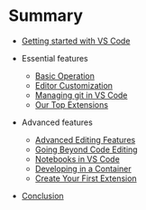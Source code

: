 # Summary

- [Getting started with VS Code](01-getting-started.md)

- Essential features
  * [Basic Operation](02-basics.md)
  * [Editor Customization](03-customization.md)
  * [Managing git in VS Code](05-git.md)
  * [Our Top Extensions](04-top-extensions.md)

- Advanced features
  * [Advanced Editing Features](06-advanced-editing.md)
  * [Going Beyond Code Editing](07-more-than-code.md)
  * [Notebooks in VS Code](08-notebooks.md)
  * [Developing in a Container](09-dev-containers.md)
  * [Create Your First Extension](10-create-an-extension.md)

- [Conclusion](11-conclusion.md)
